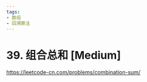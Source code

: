 ```yaml
---
tags:
- 数组
- 回溯算法
---
```


# 39. 组合总和 [Medium]

<https://leetcode-cn.com/problems/combination-sum/>
